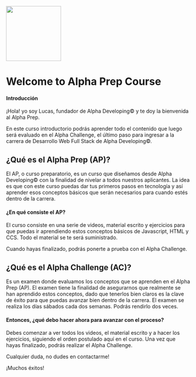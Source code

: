 <img  src='https://i.postimg.cc/bvWtJd8f/logo-8.png' height='150px'>

# Welcome to Alpha Prep Course

#### Introducción

¡Hola! yo soy Lucas, fundador de Alpha Developing© y te doy la bienvenida al Alpha Prep.

En este curso introductorio podrás aprender todo el contenido que luego será evaluado en el Alpha Challenge, el último paso para ingresar a la carrera de Desarrollo Web Full Stack de Alpha Developing©.

## ¿Qué es el Alpha Prep (AP)?

El AP, o curso preparatorio, es un curso que diseñamos desde Alpha Developing© con la finalidad de nivelar a todos nuestros aplicantes. La idea es que con este curso puedas dar tus primeros pasos en tecnología y así aprender esos conceptos básicos que serán necesarios para cuando estés dentro de la carrera.

#### ¿En qué consiste el AP?

El curso consiste en una serie de videos, material escrito y ejercicios para que puedas ir aprendiendo estos conceptos básicos de Javascript, HTML y CCS. Todo el material se te será suministrado.

Cuando hayas finalizado, podrás ponerte a prueba con el Alpha Challenge.

## ¿Qué es el Alpha Challenge (AC)?

Es un examen donde evaluamos los conceptos que se aprenden en el Alpha Prep (AP). El examen tiene la finalidad de asegurarnos que realmente se han aprendido estos conceptos, dado que tenerlos bien claros es la clave de éxito para que puedas avanzar bien dentro de la carrera.
El examen se realiza los días sábados cada dos semanas. Podrás rendirlo dos veces.

#### Entonces, ¿qué debo hacer ahora para avanzar con el proceso?

Debes comenzar a ver todos los videos, el material escrito y a hacer los ejercicios, siguiendo el orden postulado aquí en el curso. Una vez que hayas finalizado, podrás realizar el Alpha Challenge.

Cualquier duda, no dudes en contactarme!

¡Muchos éxitos!

